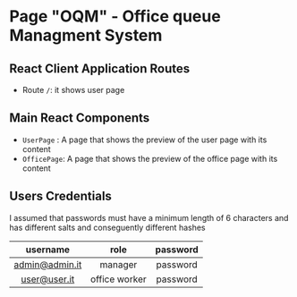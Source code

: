 # Page "OQM" - Office queue Managment System

## React Client Application Routes

- Route `/`: it shows user page

## Main React Components

- `UserPage` : A page that shows the preview of the user page with its content
- `OfficePage`: A page that shows the preview of the office page with its content

## Users Credentials

I assumed that passwords must have a minimum length of 6 characters and has different salts and conseguently different hashes

|    username    |     role      | password |
| :------------: | :-----------: | :------: |
| admin@admin.it |    manager    | password |
|  user@user.it  | office worker | password |
